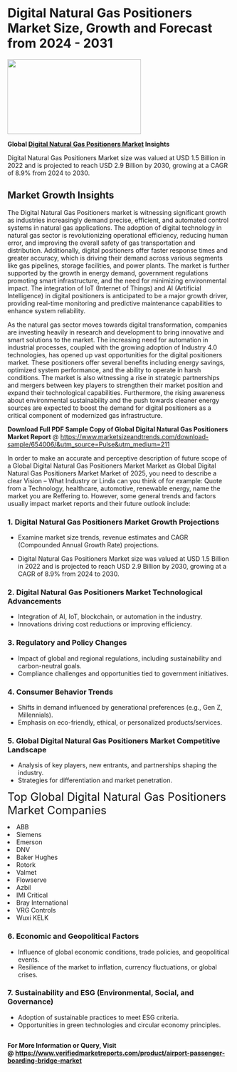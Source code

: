 <H1>Digital Natural Gas Positioners Market Size, Growth and Forecast from 2024 - 2031</H1><img class="aligncenter size-medium wp-image-584254" src="https://thirdeyenews.in/wp-content/uploads/2024/09/Global-Market-Research-300x168.jpeg" alt="" width="300" height="168" /><p><strong>Global&nbsp;<a href="https://www.marketsizeandtrends.com/download-sample/654006/&amp;utm_source=Pulse&amp;utm_medium=211">Digital Natural Gas Positioners Market</a> Insights</strong></p><p>Digital Natural Gas Positioners Market size was valued at USD 1.5 Billion in 2022 and is projected to reach USD 2.9 Billion by 2030, growing at a CAGR of 8.9% from 2024 to 2030.</p><p><h2>Market Growth Insights</h2> <p>The Digital Natural Gas Positioners market is witnessing significant growth as industries increasingly demand precise, efficient, and automated control systems in natural gas applications. The adoption of digital technology in natural gas sector is revolutionizing operational efficiency, reducing human error, and improving the overall safety of gas transportation and distribution. Additionally, digital positioners offer faster response times and greater accuracy, which is driving their demand across various segments like gas pipelines, storage facilities, and power plants. The market is further supported by the growth in energy demand, government regulations promoting smart infrastructure, and the need for minimizing environmental impact. The integration of IoT (Internet of Things) and AI (Artificial Intelligence) in digital positioners is anticipated to be a major growth driver, providing real-time monitoring and predictive maintenance capabilities to enhance system reliability. </p> <p>As the natural gas sector moves towards digital transformation, companies are investing heavily in research and development to bring innovative and smart solutions to the market. The increasing need for automation in industrial processes, coupled with the growing adoption of Industry 4.0 technologies, has opened up vast opportunities for the digital positioners market. These positioners offer several benefits including energy savings, optimized system performance, and the ability to operate in harsh conditions. The market is also witnessing a rise in strategic partnerships and mergers between key players to strengthen their market position and expand their technological capabilities. Furthermore, the rising awareness about environmental sustainability and the push towards cleaner energy sources are expected to boost the demand for digital positioners as a critical component of modernized gas infrastructure. </p><p><span class=""><strong>Download Full PDF Sample Copy of Global Digital Natural Gas Positioners Market Report</strong> @ <a href="https://www.marketsizeandtrends.com/download-sample/654006/&amp;utm_source=Pulse&amp;utm_medium=211" target="_blank">https://www.marketsizeandtrends.com/download-sample/654006/&amp;utm_source=Pulse&amp;utm_medium=211</a></span></p><p>In order to make an accurate and perceptive description of future scope of a Global&nbsp;Digital Natural Gas Positioners Market Market as Global&nbsp;Digital Natural Gas Positioners Market Market of 2025, you need to describe a clear Vision &ndash; What Industry or Linda can you think of for example: Quote from a Technology, healthcare, automotive, renewable energy, name the market you are Reffering to. However, some general trends and factors usually impact market reports and their future outlook include:</p><h3>1.&nbsp;<strong>Digital Natural Gas Positioners Market Growth Projections</strong></h3><ul><li>Examine market size trends, revenue estimates and CAGR (Compounded Annual Growth Rate) projections.</li><li><p>Digital Natural Gas Positioners Market size was valued at USD 1.5 Billion in 2022 and is projected to reach USD 2.9 Billion by 2030, growing at a CAGR of 8.9% from 2024 to 2030.</p></li></ul><h3>2.&nbsp;<strong>Digital Natural Gas Positioners Market Technological Advancements</strong></h3><ul><li>Integration of AI, IoT, blockchain, or automation in the industry.</li><li>Innovations driving cost reductions or improving efficiency.</li></ul><h3>3.&nbsp;<strong>Regulatory and Policy Changes</strong></h3><ul><li>Impact of global and regional regulations, including sustainability and carbon-neutral goals.</li><li>Compliance challenges and opportunities tied to government initiatives.</li></ul><h3>4.&nbsp;<strong>Consumer Behavior Trends</strong></h3><ul><li>Shifts in demand influenced by generational preferences (e.g., Gen Z, Millennials).</li><li>Emphasis on eco-friendly, ethical, or personalized products/services.</li></ul><h3>5.&nbsp;<strong>Global Digital Natural Gas Positioners Market Competitive Landscape</strong></h3><ul><li>Analysis of key players, new entrants, and partnerships shaping the industry.</li><li>Strategies for differentiation and market penetration.</li></ul><p data-pm-slice="1 1 []"><span style="color: inherit; font-family: inherit; font-size: 25px;">Top Global Digital Natural Gas Positioners Market Companies</span></p><div class="" data-test-id=""><p><li>ABB</li><li> Siemens</li><li> Emerson</li><li> DNV</li><li> Baker Hughes</li><li> Rotork</li><li> Valmet</li><li> Flowserve</li><li> Azbil</li><li> IMI Critical</li><li> Bray International</li><li> VRG Controls</li><li> Wuxi KELK</li></p></div><h3>6.&nbsp;<strong>Economic and Geopolitical Factors</strong></h3><ul><li>Influence of global economic conditions, trade policies, and geopolitical events.</li><li>Resilience of the market to inflation, currency fluctuations, or global crises.</li></ul><h3>7.&nbsp;<strong>Sustainability and ESG (Environmental, Social, and Governance)</strong></h3><ul><li>Adoption of sustainable practices to meet ESG criteria.</li><li>Opportunities in green technologies and circular economy principles.</li></ul><h2><strong style="font-size: 14px;">For More Information or Query, Visit @&nbsp;</strong><a style="background-color: #ffffff; font-size: 14px;" href="https://www.marketsizeandtrends.com/report/digital-natural-gas-positioners-market/" target="_blank">https://www.verifiedmarketreports.com/product/airport-passenger-boarding-bridge-market</a></h2>
